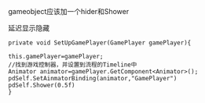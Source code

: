 gameobject应该加一个hider和Shower

延迟显示隐藏

```
private void SetUpGamePlayer(GamePlayer gamePlayer){

this.gamePlayer=gamePlayer;
//找到游戏控制器，并设置到流程的Timeline中
Animator animator=gamePlayer.GetComponent<Animator>();
pdSelf.SetAinmatorBinding(animator,"GamePlayer")
pdSelf.Shower(0.5f)
}
```

